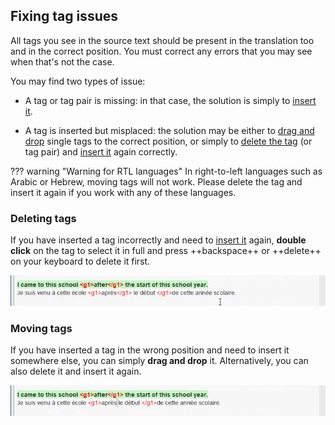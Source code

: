 ## Fixing tag issues

All tags you see in the source text should be present in the translation too and in the correct position. You must correct any errors that you may see when that's not the case.

You may find two types of issue:

- A tag or tag pair is missing: in that case, the solution is simply to [insert it](#inserting-tags).

- A tag is inserted but misplaced: the solution may be either to [drag and drop](#moving-tags) single tags to the correct position, or simply to [delete the tag](#deleting-tags) (or tag pair) and [insert it](#inserting-tags) again correctly.

??? warning "Warning for RTL languages"
In right-to-left languages such as Arabic or Hebrew, moving tags will not work. Please delete the tag and insert it again if you work with any of these languages.

### Deleting tags

If you have inserted a tag incorrectly and need to [insert it](#inserting-tags) again, **double click** on the tag to select it in full and press ++backspace++ or ++delete++ on your keyboard to delete it first.

![](../_img/omt-tags-delete.gif)

### Moving tags

If you have inserted a tag in the wrong position and need to insert it somewhere else, you can simply **drag and drop** it. Alternatively, you can also delete it and insert it again.

![](../_img/omt-tags-moving.gif)

<!-- @todo: explain the auto-completer as the main insertion method -->

<!-- @todo: FINISH -->

<!--
In the screenshot below, in the source segment the **paired tags** **&lt;i&gt;**{ .omttag } and **&lt;/i&gt;**{ .omttag } are around the letter `n` while in the target they are around the word `which`.


![](../_img/09b_tags_issue_ada.jpg)

To correct this issue, you would have to perform the following steps:

  1. Double click on the each incorrectly inserted tag in the translation to select it and press ++backspace++ or ++del++ on your keyboard to delete it
  2. Select the text that must encompassed by the paired tags.
  3. Press ++ctrl+space++ to launch the auto-completer. You might need to press ++ctrl+space++ several times to cycle through the different options until you see the list of tags.
  4. Select the paired tags that you want to insert and press ++enter++.
  <!-- ![](../_img/11a_tag_order_ada.jpg)

The tags are inserted around the text you have selected.
-->
